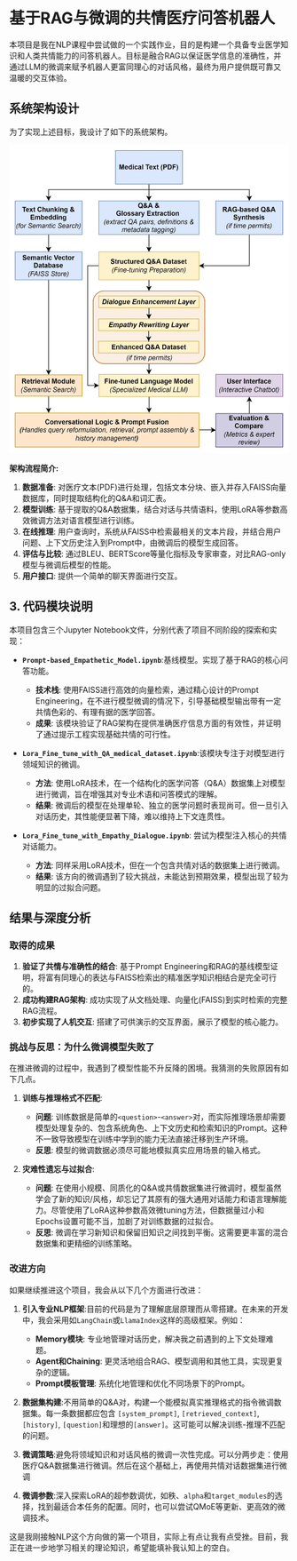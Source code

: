 # 基于RAG与微调的共情医疗问答机器人

本项目是我在NLP课程中尝试做的一个实践作业，目的是构建一个具备专业医学知识和人类共情能力的问答机器人。目标是融合RAG以保证医学信息的准确性，并通过LLM的微调来赋予机器人更富同理心的对话风格，最终为用户提供既可靠又温暖的交互体验。


## 系统架构设计

为了实现上述目标，我设计了如下的系统架构。

![Architecture Flow](./architecture.jpg)

**架构流程简介:**

1.  **数据准备**: 对医疗文本(PDF)进行处理，包括文本分块、嵌入并存入FAISS向量数据库，同时提取结构化的Q&A和词汇表。
2.  **模型训练**: 基于提取的Q&A数据集，结合对话与共情语料，使用LoRA等参数高效微调方法对语言模型进行训练。
3.  **在线推理**: 用户查询时，系统从FAISS中检索最相关的文本片段，并结合用户问题、上下文历史注入到Prompt中，由微调后的模型生成回答。
4.  **评估与比较**: 通过BLEU、BERTScore等量化指标及专家审查，对比RAG-only模型与微调后模型的性能。
5.  **用户接口**: 提供一个简单的聊天界面进行交互。

## 3. 代码模块说明

本项目包含三个Jupyter Notebook文件，分别代表了项目不同阶段的探索和实现：

* **`Prompt-based_Empathetic_Model.ipynb`**:基线模型。实现了基于RAG的核心问答功能。
    * **技术栈**: 使用FAISS进行高效的向量检索，通过精心设计的Prompt Engineering，在不进行模型微调的情况下，引导基础模型输出带有一定共情色彩的、有理有据的医学回答。
    * **成果**: 该模块验证了RAG架构在提供准确医疗信息方面的有效性，并证明了通过提示工程实现基础共情的可行性。
    
* **`Lora_Fine_tune_with_QA_medical_dataset.ipynb`**:该模块专注于对模型进行领域知识的微调。
    * **方法**: 使用LoRA技术，在一个结构化的医学问答（Q&A）数据集上对模型进行微调，旨在增强其对专业术语和问答模式的理解。
    * **结果**: 微调后的模型在处理单轮、独立的医学问题时表现尚可。但一旦引入对话历史，其性能便显著下降，难以维持上下文连贯性。
    
* **`Lora_Fine_tune_with_Empathy_Dialogue.ipynb`**: 尝试为模型注入核心的共情对话能力。
    * **方法**: 同样采用LoRA技术，但在一个包含共情对话的数据集上进行微调。
    * **结果**: 该方向的微调遇到了较大挑战，未能达到预期效果，模型出现了较为明显的过拟合问题。

## 结果与深度分析

### 取得的成果

1.  **验证了共情与准确性的结合**: 基于Prompt Engineering和RAG的基线模型证明，将富有同理心的表达与FAISS检索出的精准医学知识相结合是完全可行的。
2.  **成功构建RAG架构**: 成功实现了从文档处理、向量化(FAISS)到实时检索的完整RAG流程。
3.  **初步实现了人机交互**: 搭建了可供演示的交互界面，展示了模型的核心能力。

### 挑战与反思：为什么微调模型失败了

在推进微调的过程中，我遇到了模型性能不升反降的困境。我猜测的失败原因有如下几点。

1.  **训练与推理格式不匹配**:
    * **问题**: 训练数据是简单的`<question>`-`<answer>`对，而实际推理场景却需要模型处理复杂的、包含系统角色、上下文历史和检索知识的Prompt。这种不一致导致模型在训练中学到的能力无法直接迁移到生产环境。
    * **反思**: 模型的微调数据必须尽可能地模拟真实应用场景的输入格式。

2.  **灾难性遗忘与过拟合**:
    * **问题**: 在使用小规模、同质化的Q&A或共情数据集进行微调时，模型虽然学会了新的知识/风格，却忘记了其原有的强大通用对话能力和语言理解能力。尽管使用了LoRA这种参数高效微tuning方法，但数据量过小和Epochs设置可能不当，加剧了对训练数据的过拟合。
    * **反思**: 微调在学习新知识和保留旧知识之间找到平衡。这需要更丰富的混合数据集和更精细的训练策略。

### 改进方向

如果继续推进这个项目，我会从以下几个方面进行改进：

1.  **引入专业NLP框架**:目前的代码是为了理解底层原理而从零搭建。在未来的开发中，我会采用如`LangChain`或`LlamaIndex`这样的高级框架。例如：
    
    * **Memory模块**: 专业地管理对话历史，解决我之前遇到的上下文处理难题。
    * **Agent和Chaining**: 更灵活地组合RAG、模型调用和其他工具，实现更复杂的逻辑。
    * **Prompt模板管理**: 系统化地管理和优化不同场景下的Prompt。

2. **数据集构建**:不用简单的Q&A对，构建一个能模拟真实推理格式的指令微调数据集。每一条数据都应包含 `[system_prompt]`, `[retrieved_context]`, `[history]`, `[question]`和理想的`[answer]`。这可能可以解决训练-推理不匹配的问题。

3. **微调策略**:避免将领域知识和对话风格的微调一次性完成。可以分两步走：使用医疗Q&A数据集进行微调。然后在这个基础上，再使用共情对话数据集进行微调

4. **微调参数**:深入探索LoRA的超参数调优，如秩、`alpha`和`target_modules`的选择，找到最适合本任务的配置。同时，也可以尝试QMoE等更新、更高效的微调技术。

   



这是我刚接触NLP这个方向做的第一个项目，实际上有点让我有点受挫。目前，我正在进一步地学习相关的理论知识，希望能填补我认知上的空白。



